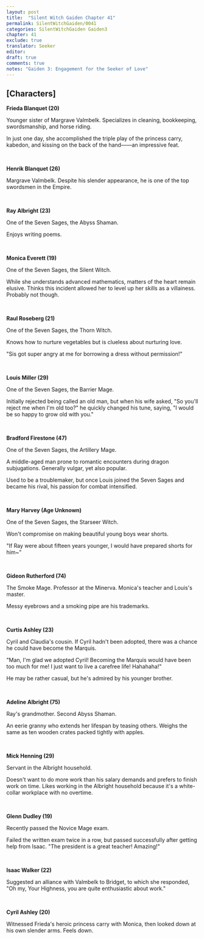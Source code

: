 ```yaml
---
layout: post
title:  "Silent Witch Gaiden Chapter 41"
permalink: SilentWitchGaiden/0041
categories: SilentWitchGaiden Gaiden3
chapter: 41
exclude: true
translator: Seeker
editor: 
draft: true
comments: true
notes: "Gaiden 3: Engagement for the Seeker of Love"
---
```

<h2>[Characters]</h2>

**Frieda Blanquet (20)**

Younger sister of Margrave Valmbelk. Specializes in cleaning, bookkeeping, swordsmanship, and horse riding.

In just one day, she accomplished the triple play of the princess carry, kabedon, and kissing on the back of the hand——an impressive feat.

<br/>

**Henrik Blanquet (26)**

Margrave Valmbelk. Despite his slender appearance, he is one of the top swordsmen in the Empire.

<br/>

**Ray Albright (23)**

One of the Seven Sages, the Abyss Shaman.

Enjoys writing poems.

<br/>

**Monica Everett (19)**

One of the Seven Sages, the Silent Witch.

While she understands advanced mathematics, matters of the heart remain elusive. Thinks this incident allowed her to level up her skills as a villainess. Probably not though.

<br/>

**Raul Roseberg (21)**

One of the Seven Sages, the Thorn Witch.

Knows how to nurture vegetables but is clueless about nurturing love.

"Sis got super angry at me for borrowing a dress without permission!"

<br/>

**Louis Miller (29)**

One of the Seven Sages, the Barrier Mage.

Initially rejected being called an old man, but when his wife asked, "So you'll reject me when I'm old too?" he quickly changed his tune, saying, "I would be so happy to grow old with you."

<br/>

**Bradford Firestone (47)**

One of the Seven Sages, the Artillery Mage.

A middle-aged man prone to romantic encounters during dragon subjugations. Generally vulgar, yet also popular.

Used to be a troublemaker, but once Louis joined the Seven Sages and became his rival, his passion for combat intensified.

<br/>

**Mary Harvey (Age Unknown)**

One of the Seven Sages, the Starseer Witch.

Won't compromise on making beautiful young boys wear shorts.

"If Ray were about fifteen years younger, I would have prepared shorts for him~"

<br/>

**Gideon Rutherford (74)**

The Smoke Mage. Professor at the Minerva. Monica's teacher and Louis's master.

Messy eyebrows and a smoking pipe are his trademarks.

<br/>

**Curtis Ashley (23)**

Cyril and Claudia's cousin. If Cyril hadn't been adopted, there was a chance he could have become the Marquis.

"Man, I'm glad we adopted Cyril! Becoming the Marquis would have been too much for me! I just want to live a carefree life! Hahahaha!"

He may be rather casual, but he's admired by his younger brother.

<br/>

**Adeline Albright (75)**

Ray's grandmother. Second Abyss Shaman.

An eerie granny who extends her lifespan by teasing others. Weighs the same as ten wooden crates packed tightly with apples.

<br/>

**Mick Henning (29)**

Servant in the Albright household.

Doesn't want to do more work than his salary demands and prefers to finish work on time. Likes working in the Albright household because it's a white-collar workplace with no overtime.

<br/>

**Glenn Dudley (19)**

Recently passed the Novice Mage exam.

Failed the written exam twice in a row, but passed successfully after getting help from Isaac. "The president is a great teacher! Amazing!"

<br/>

**Isaac Walker (22)**

Suggested an alliance with Valmbelk to Bridget, to which she responded, "Oh my, Your Highness, you are quite enthusiastic about work."

<br/>

**Cyril Ashley (20)**

Witnessed Frieda's heroic princess carry with Monica, then looked down at his own slender arms. Feels down.



